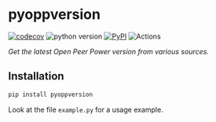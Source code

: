 # pyoppversion
[![codecov](https://codecov.io/gh/pcaston/pyoppversion/branch/main/graph/badge.svg)](https://codecov.io/gh/pcaston/pyoppversion)
![python version](https://img.shields.io/badge/Python-3.8=><=3.10-blue.svg)
[![PyPI](https://img.shields.io/pypi/v/pyoppversion)](https://pypi.org/project/pyoppversion)
![Actions](https://github.com/pcaston/pyoppversion/workflows/Actions/badge.svg?branch=main)

_Get the latest Open Peer Power version from various sources._

## Installation

```bash
pip install pyoppversion
```

Look at the file `example.py` for a usage example.
